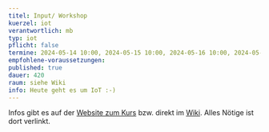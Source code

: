 ```yaml
---
titel: Input/ Workshop
kuerzel: iot
verantwortlich: mb
typ: iot
pflicht: false
termine: 2024-05-14 10:00, 2024-05-15 10:00, 2024-05-16 10:00, 2024-05-17 10:00, 2024-05-20 10:00, 2024-05-21 10:00, 2024-05-22 10:00, 2024-05-23 10:00, 2024-05-24 10:00, 2024-05-27 10:00, 2024-05-28 10:00, 2024-05-29 10:00, 2024-05-30 10:00, 2024-05-31 10:00, 2024-06-03 10:00, 2024-06-04 10:00, 2024-06-05 10:00, 2024-06-06 10:00
empfohlene-voraussetzungen: 
published: true
dauer: 420
raum: siehe Wiki
info: Heute geht es um IoT :-)
---
```


Infos gibt es auf der [Website zum Kurs](https://moxd.io/iot2023) bzw. direkt im [Wiki](https://wiki.moxd.io/display/IOT2023/). Alles Nötige ist dort verlinkt.
